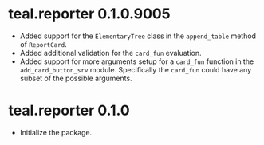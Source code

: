 # teal.reporter 0.1.0.9005

* Added support for the `ElementaryTree` class in the `append_table` method of `ReportCard`.
* Added additional validation for the `card_fun` evaluation.
* Added support for more arguments setup for a `card_fun` function in the `add_card_button_srv` module. 
Specifically the `card_fun` could have any subset of the possible arguments.

# teal.reporter 0.1.0

* Initialize the package.
